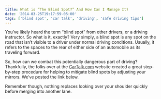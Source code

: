 ```yaml
---
title: What is “The Blind Spot?” And How Can I Manage It?
date: '2014-03-25T19:17:59-05:00'
tags: ['blind spot', 'car talk', 'driving', 'safe driving tips']
---
```

You’ve likely heard the term “blind spot” from other drivers, or a driving instructor. So what is it, exactly? Very simply, a blind spot is any spot on the road that isn’t visible to a driver under normal driving conditions. Usually, it refers to the spaces to the rear of either side of an automobile as its traveling forward.

So, how can we combat this potentially dangerous part of driving? Thankfully, the folks over at the <a title="Car Talk" href="http://www.cartalk.com/content/avoiding-blind-spot-1" target="_blank">CarTalk.com</a> website created a great step-by-step procedure for helping to mitigate blind spots by adjusting your mirrors. We’ve posted the link below.

Remember though, nothing replaces looking over your shoulder quickly before merging into another lane.